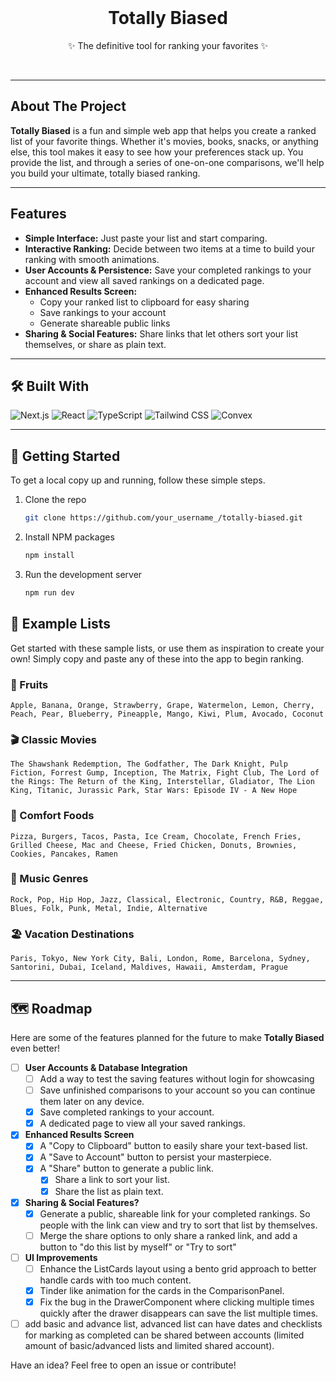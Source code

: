 <div align="center">
  <br />
  <h1>Totally Biased</h1>
  <p>✨ The definitive tool for ranking your favorites ✨</p>
  <br />
</div>

---

## About The Project

**Totally Biased** is a fun and simple web app that helps you create a ranked list of your favorite things. Whether it's movies, books, snacks, or anything else, this tool makes it easy to see how your preferences stack up. You provide the list, and through a series of one-on-one comparisons, we'll help you build your ultimate, totally biased ranking.

---

## Features

- **Simple Interface:** Just paste your list and start comparing.
- **Interactive Ranking:** Decide between two items at a time to build your ranking with smooth animations.
- **User Accounts & Persistence:** Save your completed rankings to your account and view all saved rankings on a dedicated page.
- **Enhanced Results Screen:**
  - Copy your ranked list to clipboard for easy sharing
  - Save rankings to your account
  - Generate shareable public links
- **Sharing & Social Features:** Share links that let others sort your list themselves, or share as plain text.

---

## 🛠️ Built With

![Next.js](https://img.shields.io/badge/next.js-000000?style=for-the-badge&logo=nextdotjs&logoColor=white)
![React](https://img.shields.io/badge/React-20232A?style=for-the-badge&logo=react&logoColor=61DAFB)
![TypeScript](https://img.shields.io/badge/TypeScript-007ACC?style=for-the-badge&logo=typescript&logoColor=white)
![Tailwind CSS](https://img.shields.io/badge/Tailwind_CSS-38B2AC?style=for-the-badge&logo=tailwind-css&logoColor=white)
![Convex](https://img.shields.io/badge/Convex-000000?style=for-the-badge&logo=convex&logoColor=white)

---

## 🏁 Getting Started

To get a local copy up and running, follow these simple steps.

1. Clone the repo

   ```sh
   git clone https://github.com/your_username_/totally-biased.git
   ```

2. Install NPM packages

   ```sh
   npm install
   ```

3. Run the development server

   ```sh
   npm run dev
   ```

## 📝 Example Lists

Get started with these sample lists, or use them as inspiration to create your own! Simply copy and paste any of these into the app to begin ranking.

### 🍎 Fruits

```
Apple, Banana, Orange, Strawberry, Grape, Watermelon, Lemon, Cherry, Peach, Pear, Blueberry, Pineapple, Mango, Kiwi, Plum, Avocado, Coconut
```

### 🎬 Classic Movies

```
The Shawshank Redemption, The Godfather, The Dark Knight, Pulp Fiction, Forrest Gump, Inception, The Matrix, Fight Club, The Lord of the Rings: The Return of the King, Interstellar, Gladiator, The Lion King, Titanic, Jurassic Park, Star Wars: Episode IV - A New Hope
```

### 🍕 Comfort Foods

```
Pizza, Burgers, Tacos, Pasta, Ice Cream, Chocolate, French Fries, Grilled Cheese, Mac and Cheese, Fried Chicken, Donuts, Brownies, Cookies, Pancakes, Ramen
```

### 🎵 Music Genres

```
Rock, Pop, Hip Hop, Jazz, Classical, Electronic, Country, R&B, Reggae, Blues, Folk, Punk, Metal, Indie, Alternative
```

### 🏖️ Vacation Destinations

```
Paris, Tokyo, New York City, Bali, London, Rome, Barcelona, Sydney, Santorini, Dubai, Iceland, Maldives, Hawaii, Amsterdam, Prague
```

---

## 🗺️ Roadmap

Here are some of the features planned for the future to make **Totally Biased** even better!

- [ ] **User Accounts & Database Integration**
  - [ ] Add a way to test the saving features without login for showcasing
  - [ ] Save unfinished comparisons to your account so you can continue them later on any device.
  - [x] Save completed rankings to your account.
  - [x] A dedicated page to view all your saved rankings.
- [x] **Enhanced Results Screen**
  - [x] A "Copy to Clipboard" button to easily share your text-based list.
  - [x] A "Save to Account" button to persist your masterpiece.
  - [x] A "Share" button to generate a public link.
    - [x] Share a link to sort your list.
    - [x] Share the list as plain text.
- [x] **Sharing & Social Features?**
  - [x] Generate a public, shareable link for your completed rankings. So people with the link can view and try to sort that list by themselves.
  - [ ] Merge the share options to only share a ranked link, and add a button to "do this list by myself" or "Try to sort"
- [ ] **UI Improvements**
  - [ ] Enhance the ListCards layout using a bento grid approach to better handle cards with too much content.
  - [x] Tinder like animation for the cards in the ComparisonPanel.
  - [x] Fix the bug in the DrawerComponent where clicking multiple times quickly after the drawer disappears can save the list multiple times.
- [ ] add basic and advance list, advanced list can have dates and checklists for marking as completed can be shared between accounts (limited amount of basic/advanced lists and limited shared account).

Have an idea? Feel free to open an issue or contribute!
